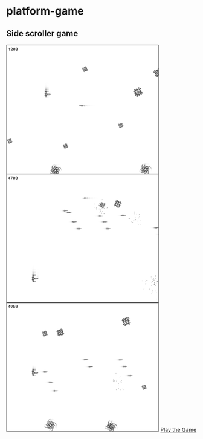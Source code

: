 # platform-game 

## Side scroller game

![](./platform-game-wireframe-img.png)
[Play the Game](https://rodionsibov.github.io/platform-game/platform-game.html)
